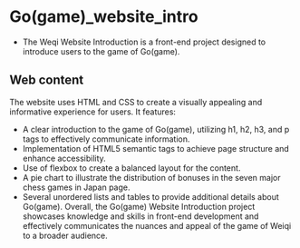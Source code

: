 # Go(game)_website_intro
 - The Weqi Website Introduction is a front-end project designed to introduce users to the game of Go(game).

## Web content
The website uses HTML and CSS to create a visually appealing and informative experience for users. It features:
 - A clear introduction to the game of Go(game), utilizing h1, h2, h3, and p tags to effectively communicate information.
 - Implementation of HTML5 semantic tags to achieve page structure and enhance accessibility.
 - Use of flexbox to create a balanced layout for the content.
 - A pie chart to illustrate the distribution of bonuses in the seven major chess games in Japan page.
 - Several unordered lists and tables to provide additional details about Go(game).
Overall, the Go(game) Website Introduction project showcases knowledge and skills in front-end development and effectively communicates the nuances and appeal of the game of Weiqi to a broader audience.
